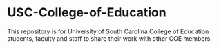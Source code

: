 # USC-College-of-Education
This repository is for University of South Carolina College of Education students, faculty and staff to share their work with other COE members.  
